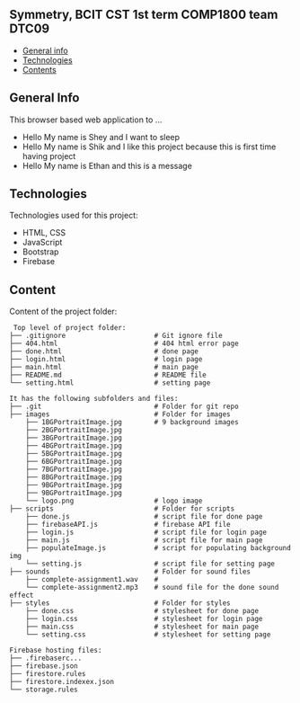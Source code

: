 ## Symmetry, BCIT CST 1st term COMP1800 team DTC09

* [General info](#general-info)
* [Technologies](#technologies)
* [Contents](#content)

## General Info
This browser based web application to ...
* Hello My name is Shey and I want to sleep
* Hello My name is Shik and I like this project because this is first time having project
* Hello My name is Ethan and this is a message
	
## Technologies
Technologies used for this project:
* HTML, CSS
* JavaScript
* Bootstrap 
* Firebase
	
## Content
Content of the project folder:

```
 Top level of project folder: 
├── .gitignore                      # Git ignore file
├── 404.html                        # 404 html error page
├── done.html                       # done page
├── login.html                      # login page
├── main.html                       # main page
├── README.md                       # README file
└── setting.html                    # setting page

It has the following subfolders and files:
├── .git                            # Folder for git repo
├── images                          # Folder for images
    ├── 1BGPortraitImage.jpg        # 9 background images
    ├── 2BGPortraitImage.jpg
    ├── 3BGPortraitImage.jpg
    ├── 4BGPortraitImage.jpg
    ├── 5BGPortraitImage.jpg
    ├── 6BGPortraitImage.jpg
    ├── 7BGPortraitImage.jpg
    ├── 8BGPortraitImage.jpg
    ├── 9BGPortraitImage.jpg
    ├── 9BGPortraitImage.jpg
    └── logo.png                    # logo image
├── scripts                         # Folder for scripts
    ├── done.js                     # script file for done page
    ├── firebaseAPI.js              # firebase API file
    ├── login.js                    # script file for login page
    ├── main.js                     # script file for main page
    ├── populateImage.js            # script for populating background img
    └── setting.js                  # script file for setting page
├── sounds                          # Folder for sound files
    ├── complete-assignment1.wav    #  
    └── complete-assignment2.mp3    # sound file for the done sound effect
├── styles                          # Folder for styles
    ├── done.css                    # stylesheet for done page
    ├── login.css                   # stylesheet for login page
    ├── main.css                    # stylesheet for main page
    └── setting.css                 # stylesheet for setting page

Firebase hosting files: 
├── .firebaserc...
├── firebase.json
├── firestore.rules
├── firestore.indexex.json
└── storage.rules

```

